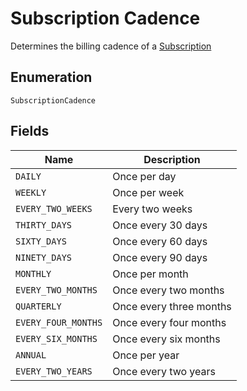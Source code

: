 
# Subscription Cadence

Determines the billing cadence of a [Subscription](#type-Subscription)

## Enumeration

`SubscriptionCadence`

## Fields

| Name | Description |
|  --- | --- |
| `DAILY` | Once per day |
| `WEEKLY` | Once per week |
| `EVERY_TWO_WEEKS` | Every two weeks |
| `THIRTY_DAYS` | Once every 30 days |
| `SIXTY_DAYS` | Once every 60 days |
| `NINETY_DAYS` | Once every 90 days |
| `MONTHLY` | Once per month |
| `EVERY_TWO_MONTHS` | Once every two months |
| `QUARTERLY` | Once every three months |
| `EVERY_FOUR_MONTHS` | Once every four months |
| `EVERY_SIX_MONTHS` | Once every six months |
| `ANNUAL` | Once per year |
| `EVERY_TWO_YEARS` | Once every two years |

